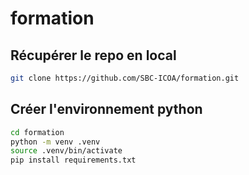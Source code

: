# formation

## Récupérer le repo en local

````bash
git clone https://github.com/SBC-ICOA/formation.git
````

## Créer l'environnement python

````bash
cd formation
python -m venv .venv
source .venv/bin/activate
pip install requirements.txt
````
